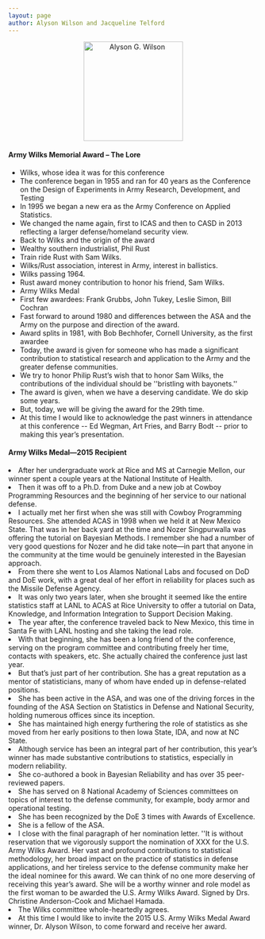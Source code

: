```yaml
---
layout: page
author: Alyson Wilson and Jacqueline Telford
---
```

<p align="center">
<img src="https://alysongwilson.github.io/ACAS/WilksPhotos/Wilson4.jpg" alt="Alyson G. Wilson" width="200">
</p>

<h4>Army Wilks Memorial Award – The Lore</h4>
<ul>
<li>Wilks, whose idea it was for this conference</li>
<li>The conference began in 1955 and ran for 40 years as the Conference on the Design of Experiments in Army Research, Development, and Testing</li>
<li>In 1995 we began a new era as the Army Conference on Applied Statistics.</li>
<li>We changed the name again, first to ICAS and then to CASD in 2013 reflecting a larger defense/homeland security view.</li>
<li>Back to Wilks and the origin of the award</li>
<li>Wealthy southern industrialist, Phil Rust</li>
<li>Train ride Rust with Sam Wilks.</li>
<li>Wilks/Rust association, interest in Army, interest in ballistics.</li>
<li>Wilks passing 1964.</li>
<li>Rust award money contribution to honor his friend, Sam Wilks.</li>
<li>Army Wilks Medal</li>
<li>First few awardees: Frank Grubbs, John Tukey, Leslie Simon, Bill Cochran</li>
<li>Fast forward to around 1980 and differences between the ASA and the Army on the purpose and direction of the award.</li>
<li>Award splits in 1981, with Bob Bechhofer, Cornell University, as the first awardee</li>
<li>Today, the award is given for someone who has made a significant contribution to statistical research and application to the Army and the greater defense communities.</li>
<li>We try to honor Philip Rust’s wish that to honor Sam Wilks, the contributions of the individual should be ''bristling with bayonets.''</li>
<li>The award is given, when we have a deserving candidate. We do skip some years.</li>
<li>But, today, we will be giving the award for the 29th time.</li>
<li>At this time I would like to acknowledge the past winners in attendance at this conference -- Ed Wegman, Art Fries, and Barry Bodt -- prior to making this year’s presentation.</li>
</ul>

<h4>Army Wilks Medal—2015 Recipient</h4>
<li>After her undergraduate work at Rice and MS at Carnegie Mellon, our winner spent a couple years at the National Institute of Health.</li>
<li>Then it was off to a Ph.D. from Duke and a new job at Cowboy Programming Resources and the beginning of her service to our national defense.</li>
<li>I actually met her first when she was still with Cowboy Programming Resources. She attended ACAS in 1998 when we held it at New Mexico State. That was in her back
yard at the time and Nozer Singpurwalla was offering the tutorial on Bayesian Methods. I remember she had a number of very good questions for Nozer and he did take note—in part that anyone in the community at the time would be genuinely interested in the Bayesian approach.</li>
<li>From there she went to Los Alamos National Labs and focused on DoD and DoE work, with a great deal of her effort in reliability for places such as the Missile Defense Agency.</li>
<li>It was only two years later, when she brought it seemed like the entire statistics staff at LANL to ACAS at Rice University to offer a tutorial on Data, Knowledge, and
Information Integration to Support Decision Making.</li>
<li>The year after, the conference traveled back to New Mexico, this time in Santa Fe with LANL hosting and she taking the lead role.</li>
<li>With that beginning, she has been a long friend of the conference, serving on the program committee and contributing freely her time, contacts with speakers, etc. She actually chaired the conference just last year.</li>
<li>But that’s just part of her contribution. She has a great reputation as a mentor of statisticians, many of whom have ended up in defense-related positions.</li>
<li>She has been active in the ASA, and was one of the driving forces in the founding of the ASA Section on Statistics in Defense and National Security, holding numerous
offices since its inception.</li>
<li>She has maintained high energy furthering the role of statistics as she moved from her early positions to then Iowa State, IDA, and now at NC State.</li>
<li>Although service has been an integral part of her contribution, this year’s winner has made substantive contributions to statistics, especially in modern reliability.</li>
<li>She co-authored a book in <it>Bayesian Reliability</it> and has over 35 peer-reviewed papers.</li>
<li>She has served on 8 National Academy of Sciences committees on topics of interest to the defense community, for example, body armor and operational testing.</li>
<li>She has been recognized by the DoE 3 times with Awards of Excellence.</li>
<li>She is a fellow of the ASA.</li>
<li>I close with the final paragraph of her
nomination letter. ''It is without reservation that we vigorously support the nomination of XXX for the U.S. Army Wilks Award. Her vast and profound contributions to statistical methodology, her broad impact on the practice of statistics in defense applications, and her tireless service to the defense community make her the ideal nominee for this award. We can think of no one more deserving of receiving this year’s award. She will be a worthy winner and role model as the first woman to be awarded the U.S.
Army Wilks Award. Signed by Drs. Christine Anderson-Cook and Michael Hamada.</li>
<li>The Wilks committee whole-heartedly agrees.</li>
<li>At this time I would like to invite the 2015 U.S. Army Wilks Medal Award winner, Dr. Alyson Wilson, to come forward and receive her award.</li>

